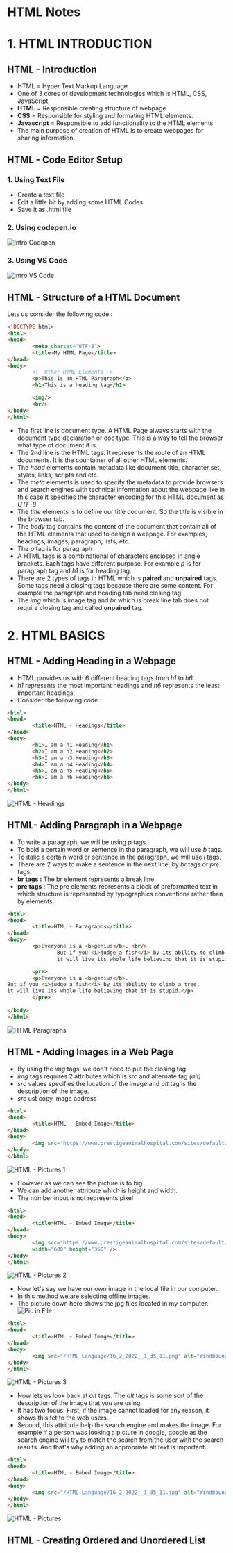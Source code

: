 # HTML Notes

# **1. HTML INTRODUCTION**
## HTML - Introduction
- HTML = Hyper Text Markup Language
- One of 3 cores of development technologies which is HTML, CSS, JavaScript
- **HTML** = Responsible creating structure of webpage
- **CSS**  = Responsible for styling and formating HTML elements.
- **Javascript** = Responsible to add functionality to the HTML elements
- The main purpose of creation of HTML is to create webpages for sharing information.


## HTML - Code Editor Setup
### 1. Using Text File
- Create a text file
- Edit a little bit by adding some HTML Codes
- Save it as .html file

### 2. Using codepen.io
![Intro Codepen](https://github.com/IdzhansKhairi/Programming_Notes/blob/main/HTML%20Language/Media/Notes%20Pic/Screenshot%202022-02-25%20202747.png)

### 3. Using VS Code
![Intro VS Code](https://github.com/IdzhansKhairi/Programming_Notes/blob/main/HTML%20Language/Media/Notes%20Pic/HTML%20pic%201.png)


## HTML - Structure of a HTML Document
Lets us consider the following code :
```html
<!DOCTYPE html>
<html>
<head>
        <meta charset="UTF-8">
        <title>My HTML Page</title>
</head>
<body>
        <!--Other HTML Elements-->
        <p>This is an HTML Paragraph</p>
        <h1>This is a heading tag</h1>

        <img/>
        <br/>
</body>
</html>
```
- The first line is document type. A HTML Page always starts with the document type declaration or doc type. This is a way to tell the browser what type of document it is.
- The 2nd line is the HTML tags. It represents the route of an HTML documents. It is the countainer of all other HTML elements.
- The *head* elements contain metadata like document title, character set, styles, links, scripts and etc.
- The *meta* elements is used to specify the metadata to provide browsers and search engines with technical information about the webpage like in this case it specifies the character encoding for this HTML document as *UTF-8*.
- The *title* elements is to define our title document. So the title is visible in the browser tab.
- The *body* tag contains the content of the document that contain all of the HTML elements that used to design a webpage. For examples, headings, images, paragraph, lists, etc.
- The *p* tag is for paragraph
- A HTML tags is a combinational of characters enclosed in angle brackets. Each tags have different purpose. For example *p* is for paragraph tag and *h1* is for heading tag.
- There are 2 types of tags in HTML which is **paired** and **unpaired** tags. Some tags need a closing tags because there are some content. For example the paragraph and heading tab need closing tag.
- The *img* which is image tag and *br* which is break line tab does not require closing tag and called **unpaired** tag.





# **2. HTML BASICS**
## HTML - Adding Heading in a Webpage
- HTML provides us with 6 different heading tags from *h1* to *h6*.
- *h1* represents the most important headings and *h6* represents the least important headings.
- Consider the following code :
```html
<html>
<head>
        <title>HTML - Headings</title>
</head>
<body>
        <h1>I am a h1 Heading</h1>
        <h2>I am a h2 Heading</h2>
        <h3>I am a h3 Heading</h3>
        <h4>I am a h4 Heading</h4>
        <h5>I am a h5 Heading</h5>
        <h6>I am a h6 Heading</h6>
</body>
</html>
```
![HTML - Headings](https://github.com/IdzhansKhairi/Programming_Notes/blob/main/HTML%20Language/Media/Notes%20Pic/HTML%20Headings.png)


## HTML- Adding Paragraph in a Webpage
- To write a paragraph, we will be using *p* tags.
- To bold a certain word or sentence in the paragraph, we will use *b* tags.
- To italic a certain word or sentence in the paragraph, we will use *i* tags.
- There are 2 ways to make a sentence in the next line, by *br* tags or *pre* tags.
- **br tags :** The br element represents a break line
- **pre tags :** The pre elements represents a block of preformatted text in which structure is represented by typographics conventions rather than by elements.
```html
<html>
<head>
        <title>HTML - Paragraphs</title>
</head>
<body>
        <p>Everyone is a <b>genius</b>. <br/>
                But if you <i>judge a fish</i> by its ability to climb a tree, <br/>
                it will live its whole life believing that it is stupid.</p>

        <pre>
        <p>Everyone is a <b>genius</b>.
But if you <i>judge a fish</i> by its ability to climb a tree,
it will live its whole life believing that it is stupid.</p>
        </pre>
        
</body>
</html>
```
![HTML Paragraphs](https://github.com/IdzhansKhairi/Programming_Notes/blob/main/HTML%20Language/Media/Notes%20Pic/HTML%20Paragraphs.png)


## HTML - Adding Images in a Web Page
- By using the *img* tags, we don't need to put the closing tag.
- *img* tags requires 2 attributes which is *src* and alternate tag *(alt)*
- *src* values specifies the location of the image and *alt* tag is the description of the image.
- *src* ust copy image address
```html
<html>
<head>
        <title>HTML - Embed Image</title>
</head>
<body>
        <img src="https://www.prestigeanimalhospital.com/sites/default/files/interesting-cat-facts.jpg" alt="Cute Cat Picture"/>
</body>
</html>
```
![HTML - Pictures 1](https://github.com/IdzhansKhairi/Programming_Notes/blob/main/HTML%20Language/Media/Notes%20Pic/HTML%20Picture%201.png)

- However as we can see the picture is to big.
- We can add another attribute which is height and width.
- The number input is not represents pixel
```html
<html>
<head>
        <title>HTML - Embed Image</title>
</head>
<body>
        <img src="https://www.prestigeanimalhospital.com/sites/default/files/interesting-cat-facts.jpg" alt="Cute Cat Picture" 
        width="600" height="350" />
</body>
</html>
```
![HTML - Pictures 2](https://github.com/IdzhansKhairi/Programming_Notes/blob/main/HTML%20Language/Media/Notes%20Pic/HTML%20Picture%202.png)

- Now let's say we have our own image in the local file in our computer.
- In this method we are selecting offline images.
- The picture down here shows the jpg files located in my computer.
![Pic in File](https://github.com/IdzhansKhairi/Programming_Notes/blob/main/HTML%20Language/Media/Notes%20Pic/HTML%20Picture%203.png)
```html
<html>
<head>
        <title>HTML - Embed Image</title>
</head>
<body>
        <img src="/HTML Language/16_2_2022__1_35_11.png" alt="Windbound 1" width="600" height="350" />
</body>
</html>
```
![HTML - Pictures 3](https://github.com/IdzhansKhairi/Programming_Notes/blob/main/HTML%20Language/Media/Notes%20Pic/HTML%20Picture%204.png)

- Now lets us look back at *alt* tags. The *alt* tags is some sort of the description of the image that you are using.
- It has two focus. First, if the image cannot loaded for any reason, it shows this tet to the web users.
- Second, this attribute help the search engine and makes the image. For example if a person was looking a picture in google, google as the search engine will try to match the search from the user with the search results. And that's why adding an appropriate alt text is important.
```html
<html>
<head>
        <title>HTML - Embed Image</title>
</head>
<body>
        <img src="/HTML Language/16_2_2022__1_35_11.jpg" alt="Windbound boat Scenary" width="600" height="350" />
</body>
</html>
```
![HTML - Pictures](https://github.com/IdzhansKhairi/Programming_Notes/blob/main/HTML%20Language/Media/Notes%20Pic/HTML%20Picture%205.png)


## HTML - Creating Ordered and Unordered List










